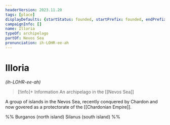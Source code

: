 ```yaml
---
headerVersion: 2023.11.20
tags: [place]
displayDefaults: {startStatus: founded, startPrefix: founded, endPrefix: destroyed, endStatus: destroyed}
campaignInfo: []
name: Illoria
typeOf: archipelago
partOf: Nevos Sea
pronunciation: ih-LOHR-ee-ah
---
```

# Illoria
*(ih-LOHR-ee-ah)*
>[!info]+ Information
> An archipelago in the [[Nevos Sea]]

A group of islands in the Nevos Sea, recently conquered by Chardon and now govered as a protectorate of the [[Chardonian Empire]]. 

%% 
Burganos (north island)
Silanus (south island)
%%